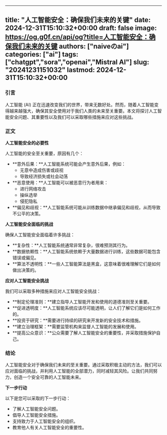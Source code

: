 
---
title: "人工智能安全：确保我们未来的关键"
date: 2024-12-31T15:10:32+00:00
draft: false
image: https://og.g0f.cn/api/og?title=人工智能安全：确保我们未来的关键
authors: ["naiveのai"]
categories: ["ai"]
tags: ["chatgpt","sora","openai","Mistral AI"]
slug: "20241231151032"
lastmod: 2024-12-31T15:10:32+00:00
---
### 引言

人工智能 (AI) 正在迅速改变我们的世界，带来无数好处。然而，随着人工智能变得越来越强大，确保其安全使用对于我们人类的未来至关重要。本文将探讨人工智能安全问题、其重要性以及我们可以采取哪些措施来应对这些挑战。

### 正文

**人工智能安全的必要性**

人工智能的安全至关重要，原因有几个：

- **意外后果：**人工智能系统可能会产生意外后果，例如：
  - 无意中造成伤害或歧视
  - 导致经济损失或社会动荡
- **恶意使用：**人工智能可以被恶意行为者用来：
  - 进行网络攻击
  - 操纵选举
  - 侵犯隐私
- **偏见和歧视：**人工智能系统可能从训练数据中继承偏见和歧视，从而导致不公平的决策。

**人工智能安全面临的挑战**

确保人工智能安全面临着许多挑战：

- **复杂性：**人工智能系统通常非常复杂，很难预测其行为。
- **数据依赖性：**人工智能系统依赖于大量数据进行训练，这些数据可能包含错误或偏见。
- **算法不透明性：**一些人工智能算法是黑盒，这意味着很难理解它们是如何做出决策的。

**应对人工智能安全挑战**

我们可以采取多种措施来应对人工智能安全挑战：

- **制定伦理准则：**建立指导人工智能开发和使用的道德准则至关重要。
- **促进透明度：**人工智能系统应该尽可能透明，让人们了解它们是如何工作的。
- **投资于研究：**需要进行持续的研究来开发新的安全技术和措施。
- **建立治理框架：**需要监管机构来监督人工智能的发展和使用。
- **提高公众意识：**公众需要了解人工智能安全的重要性，并采取措施保护自己。

### 结论

人工智能安全对于确保我们未来的至关重要。通过采取积极主动的方法，我们可以应对面临的挑战，并利用人工智能的全部潜力，同时减轻其风险。让我们共同努力，创造一个安全可靠的人工智能未来。

**下一步行动**

以下是您可以采取的下一步行动：

- 了解人工智能安全问题。
- 倡导人工智能安全措施。
- 支持致力于人工智能安全的组织。
- 教育他人有关人工智能安全的重要性。